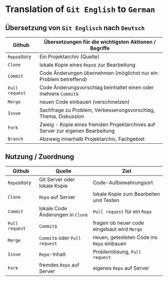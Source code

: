 # Translation of `Git English` to `German`

## Übersetzung von `Git Englisch` nach `Deutsch`

| Github | Übersetzungen für die wichtigsten Aktionen / Begriffe |
|---|---|
| `Repo`sitory | Ein Projektarchiv (Quelle) |
| `Clone` | lokale Kopie eines `Repo`s zur Bearbeitung |
| `Commit` | Code Änderungen übernehmen (möglichst nur ein Problem betreffend) | 
| `Pull request` | Code Änderungsvorschlag beinhaltet einen oder mehrere `Commit`s |
| `Merge` | neuen Code einbauen (verschmelzen) |
| `Issue` | Sachfrage zu Problem, Verbesserungsvorschlag, Thema, Diskussion |
| `Fork` | Zweig - Kopie eines fremden Projektarchives auf Server zur eigenen Bearbeitung |
| `Branch` | Abzweig innerhalb Projektarchiv, Fachgebiet |

## Nutzung / Zuordnung

| Github | Quelle | Ziel |
|---|---|---|
| `Repo`sitory | Git Server oder lokale Kopie | Code-Aufbewahrungsort |
| `Clone`|`Repo` auf Server|lokale Kopie zum Bearbeiten und Testen|
| `Commit` | lokale Code Änderungen in `Clone` | `Pull request` für ein `Repo` |
| `Pull request` | `Commit`s | fragen ob neuer code eingebaut wird `Merge` |
| `Merge`| `Commit`s oder `Pull request`| neuen, getesteten Code ins `Repo` einbauen |
| `Issue` | `Repo`-Inhalt | Problemlösung, `Pull request` |
| `Fork`| fremdes `Repo` auf Server| eigenes `Repo` auf Server |
